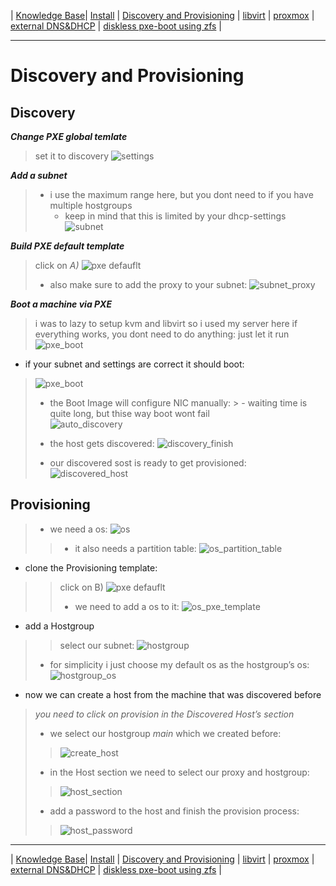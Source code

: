  | [Knowledge Base](https://ji-podhead.github.io/RHEL_9_Foreman_Guide/knowledge%20base)| [Install](https://ji-podhead.github.io/RHEL_9_Foreman_Guide/installation%20(katello%2Cdiscovery%2Cdhcp%2Ctftp)) | [Discovery and Provisioning](https://ji-podhead.github.io/RHEL_9_Foreman_Guide/discovery%20and%20provisioning) | [libvirt](https://ji-podhead.github.io/RHEL_9_Foreman_Guide/libvirt) | [proxmox](https://ji-podhead.github.io/RHEL_9_Foreman_Guide/proxmox) | [external DNS&DHCP](https://ji-podhead.github.io/RHEL_9_Foreman_Guide/nestedVM_with_external_DHCP%26DNS) | [diskless pxe-boot using zfs](https://ji-podhead.github.io/RHEL_9_Foreman_Guide/diskless_pxe_using_zfs) |


---

# Discovery and Provisioning
 
## Discovery
***Change PXE global temlate***
> set it to discovery
![settings](https://github.com/ji-podhead/RHEL_9_Foreman_Guide/blob/main/img/settings.png?raw=true)

***Add a subnet***
> - i use the maximum range here, but you dont need to if you have multiple hostgroups
>     - keep in  mind that this is limited by your dhcp-settings 
![subnet](https://github.com/ji-podhead/RHEL_9_Foreman_Guide/blob/main/img/subnet.png?raw=true)


***Build PXE default template***
> click on *A)*
![pxe defauflt](https://github.com/ji-podhead/RHEL_9_Foreman_Guide/blob/main/img/provisioning_templates.png?raw=true) 
> - also make sure to add the proxy to your subnet:
> ![subnet_proxy](https://github.com/ji-podhead/RHEL_9_Foreman_Guide/blob/main/img/subnet_proxy.png?raw=true)
>
***Boot a machine via PXE***
> i was to lazy to setup kvm and libvirt so i used my server here
> if everything works, you dont need to do anything: just let it run
![pxe_boot](https://github.com/ji-podhead/RHEL_9_Foreman_Guide/blob/main/img/first%20discovery.jpg?raw=true)

- if your subnet and settings are correct it should boot:
> ![pxe_boot](https://github.com/ji-podhead/RHEL_9_Foreman_Guide/blob/main/img/discovery_boot_process.jpg?raw=true)
> - the Boot Image will configure NIC manually:
	>  	- waiting time is quite long, but thise way boot wont fail  
> ![auto_discovery](https://github.com/ji-podhead/RHEL_9_Foreman_Guide/blob/main/img/discovery_auto_setup.jpg?raw=true) 
> 
> - the host gets discovered:
> ![discovery_finish](https://github.com/ji-podhead/RHEL_9_Foreman_Guide/blob/main/img/discovery_finish.jpg?raw=true)
> 
> - our discovered sost is ready to get provisioned:
> ![discovered_host](https://github.com/ji-podhead/RHEL_9_Foreman_Guide/blob/main/img/discovered_host.jpg?raw=true)
 ## Provisioning
> - we need a os:
> ![os](https://github.com/ji-podhead/RHEL_9_Foreman_Guide/blob/main/img/os_media.jpg?raw=true)
> > - it also needs a partition table:
> ![os_partition_table](https://github.com/ji-podhead/RHEL_9_Foreman_Guide/blob/main/img/os_partition.jpg?raw=true)
 - clone the Provisioning template:
> > click on B)
> > ![pxe defauflt](https://github.com/ji-podhead/RHEL_9_Foreman_Guide/blob/main/img/provisioning_templates.png?raw=true)
> > - we need to add a os to it:
> ![os_pxe_template](https://github.com/ji-podhead/RHEL_9_Foreman_Guide/blob/main/img/default_pxe_clone.jpg?raw=true)

 - add a Hostgroup
> > select our subnet:
> >![hostgroup](https://github.com/ji-podhead/RHEL_9_Foreman_Guide/blob/main/img/hostgroup.jpg?raw=true)
> - for simplicity i just choose my default os as the hostgroup’s os:
> ![hostgroup_os](https://github.com/ji-podhead/RHEL_9_Foreman_Guide/blob/main/img/hostgroup_os.jpg?raw=true)
 - now we can create a host from the machine that was discovered before
 > *you need to click on provision in the Discovered Host’s section*
 > - we select our hostgroup *main* which we created before:
> > ![create_host](https://github.com/ji-podhead/RHEL_9_Foreman_Guide/blob/main/img/provision_host.jpg?raw=true)
> - in the Host section we need to select our proxy and hostgroup:
> > ![host_section](https://github.com/ji-podhead/RHEL_9_Foreman_Guide/blob/main/img/provision_host_main.jpg?raw=true)
> - add a password to the host and finish the provision process:
> >![host_password](https://github.com/ji-podhead/RHEL_9_Foreman_Guide/blob/main/img/provision_host_os.png?raw=true)

---


 | [Knowledge Base](https://ji-podhead.github.io/RHEL_9_Foreman_Guide/knowledge%20base)| [Install](https://ji-podhead.github.io/RHEL_9_Foreman_Guide/installation%20(katello%2Cdiscovery%2Cdhcp%2Ctftp)) | [Discovery and Provisioning](https://ji-podhead.github.io/RHEL_9_Foreman_Guide/discovery%20and%20provisioning) | [libvirt](https://ji-podhead.github.io/RHEL_9_Foreman_Guide/libvirt) | [proxmox](https://ji-podhead.github.io/RHEL_9_Foreman_Guide/proxmox) | [external DNS&DHCP](https://ji-podhead.github.io/RHEL_9_Foreman_Guide/nestedVM_with_external_DHCP%26DNS) | [diskless pxe-boot using zfs](https://ji-podhead.github.io/RHEL_9_Foreman_Guide/diskless_pxe_using_zfs) |




